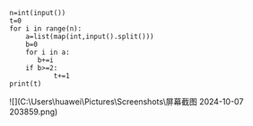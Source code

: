 ```
n=int(input())
t=0
for i in range(n):
    a=list(map(int,input().split()))
    b=0
    for i in a:
       b+=i
    if b>=2:
           t+=1
print(t)
```

![](C:\Users\huawei\Pictures\Screenshots\屏幕截图 2024-10-07 203859.png)
